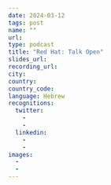 ```yaml
---
date: 2024-03-12
tags: post
name: ""
url: 
type: podcast
title: "Red Hat: Talk Open"
slides_url:
recording_url: 
city: 
country: 
country_code:
language: Hebrew
recognitions:
  twitter:
    - 
    - 
  linkedin:
    - 
    - 
images:
  - 
  - 
---
```

